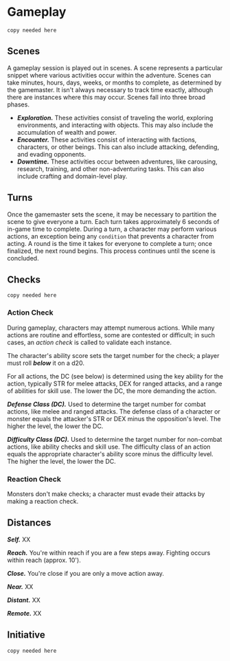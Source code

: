 # Gameplay

`copy needed here`

## Scenes

A gameplay session is played out in scenes. A scene represents a particular snippet where various activities occur within the adventure. Scenes can take minutes, hours, days, weeks, or months to complete, as determined by the gamemaster. It isn't always necessary to track time exactly, although there are instances where this may occur. Scenes fall into three broad phases.

* ***Exploration.*** These activities consist of traveling the world, exploring environments, and interacting with objects. This may also include the accumulation of wealth and power.
* ***Encounter.*** These activities consist of interacting with factions, characters, or other beings. This can also include attacking, defending, and evading opponents.
* ***Downtime.*** These activities occur between adventures, like carousing, research, training, and other non-adventuring tasks. This can also include crafting and domain-level play.

## Turns

Once the gamemaster sets the scene, it may be necessary to partition the scene to give everyone a turn. Each turn takes approximately 6 seconds of in-game time to complete. During a turn, a character may perform various actions, an exception being any `condition` that prevents a character from acting. A round is the time it takes for everyone to complete a turn; once finalized, the next round begins. This process continues until the scene is concluded.

## Checks

`copy needed here`

### Action Check

During gameplay, characters may attempt numerous actions. While many actions are routine and effortless, some are contested or difficult; in such cases, an *action check* is called to validate each instance.

The character's ability score sets the target number for the check; a player must roll ***below*** it on a d20.

For all actions, the DC (see below) is determined using the key ability for the action, typically STR for melee attacks, DEX for ranged attacks, and a range of abilities for skill use. The lower the DC, the more demanding the action.

***Defense Class (DC).*** Used to determine the target number for combat actions, like melee and ranged attacks. The defense class of a character or monster equals the attacker's STR or DEX minus the opposition's level. The higher the level, the lower the DC.

***Difficulty Class (DC).*** Used to determine the target number for non-combat actions, like ability checks and skill use. The difficulty class of an action equals the appropriate character's ability score minus the difficulty level. The higher the level, the lower the DC.

### Reaction Check

Monsters don't make checks; a character must evade their attacks by making a reaction check.

## Distances

***Self.*** XX

***Reach.*** You're within reach if you are a few steps away. Fighting occurs within reach (approx. 10').

***Close.*** You're close if you are only a move action away. 

***Near.*** XX

***Distant.*** XX

***Remote.*** XX

## Initiative

`copy needed here`
